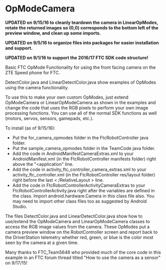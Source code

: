 # OpModeCamera

**UPDATED on 9/15/16 to cleanly teardown the camera in LinearOpModes, rotate the returned images so (0,0) corresponds to the bottom left of the preview window, and clean up some imports.**

**UPDATED on 9/5/16 to organize files into packages for easier installation and support.**

**UPDATED on 9/1/16 to support the 2016/17 FTC SDK code structure!**

Basic FTC OpMode Functionality for using the front facing camera on the ZTE Speed phone for FTC.

DetectColor.java and LinearDetectColor.java show examples of OpModes using the camera functionality. 

To use this to make your own custom OpModes, just extend OpModeCamera or LinearOpModeCamera as shown in the examples and change the code that uses the RGB pixels to perform your own image processing functions. You can use all of the normal SDK functions as well (motors, servos, sensors, gamepads, etc.).

To install (as of 9/15/16):

* Put the for_camera_opmodes folder in the FtcRobotController java folder.
* Put the sample_camera_opmodes folder in the TeamCode java folder.
* Add the code in AndroidManifestCameraExtras.xml to your AndroidManifest.xml (in the FtcRobotController manifests folder) right above the "<application" line.
* Add the code in activity_ftc_controller_camera_extras.xml to your activity_ftc_controller.xml (in the FtcRobotController res/layout folder) right before the last < /RelativeLayout > line.
* Add the code in FtcRobotControllerActivityCameraExtras to your FtcRobotControllerActivity.java right after the variables are defined in the class. Import android.hardware.Camera in this class file also. You may need to import other class files too as suggested by Android Studio.

The files DetectColor.java and LinearDetectColor.java show how to use/extend the OpModeCamera and LinearOpModeCamera classes to access the RGB image values from the camera.  These OpModes put a camera preview window on the RobotController screen and report back to the DriverStation telemetry whether red, green, or blue is the color most seen by the camera at a given time.

Many thanks to FTC_Team5648 who provided much of the core code in this example in an FTC forum thread titled "How to use the camera as a sensor" on 9/17/15!
